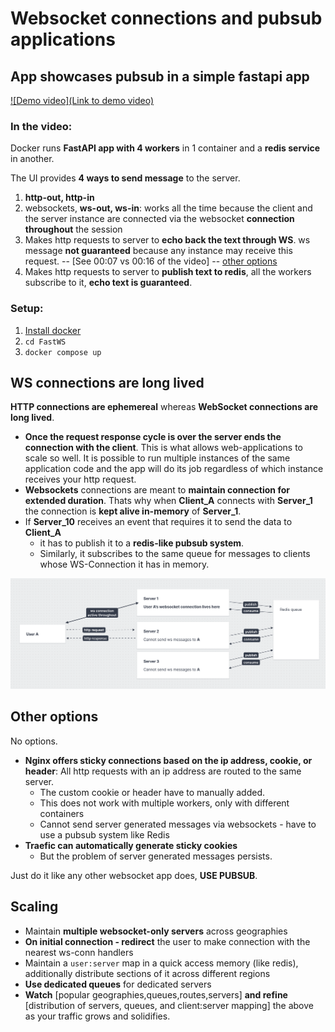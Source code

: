 # Websocket connections and pubsub applications

## App showcases pubsub in a simple fastapi app

[![Demo video](Link to demo video)](https://github.com/user-attachments/assets/e9fa4af9-c5dd-40d2-b6d7-009bc9df5b2b)

### In the video:
Docker runs **FastAPI app with 4 workers** in 1 container and a **redis service** in another.

The UI provides **4 ways to send message** to the server.
1. **http-out, http-in**
2. websockets, **ws-out, ws-in**: works all the time because the client and the server instance are connected via the websocket **connection throughout** the session
3. Makes http requests to server to **echo back the text through WS**. ws message **not guaranteed** because any instance may receive this request.
  -- [See 00:07 vs 00:16 of the video]
  -- [other options](#other-options)
4. Makes http requests to server to **publish text to redis**, all the workers subscribe to it, **echo text is guaranteed**.

### Setup:
1. [Install docker](https://docs.docker.com/desktop/)
2. `cd FastWS`
3. `docker compose up`

## WS connections are long lived

**HTTP connections are ephemereal** whereas **WebSocket connections are long lived**.
- **Once the request response cycle is over the server ends the connection with the client**. This is what allows web-applications to scale so well. It is possible to run multiple instances of the same application code and the app will do its job regardless of which instance receives your http request.
- **Websockets** connections are meant to **maintain connection for extended duration**. Thats why when **Client_A** connects with **Server_1** the connection is **kept alive in-memory** of **Server_1**.
- If **Server_10** receives an event that requires it to send the data to **Client_A**
  - it has to publish it to a **redis-like pubsub system**.
  - Similarly, it subscribes to the same queue for messages to clients whose WS-Connection it has in memory.

![illustration of pubsub](assets/pubsub.png)

## Other options

No options.

- **Nginx offers sticky connections based on the ip address, cookie, or header**: All http requests with an ip address are routed to the same server.
  - The custom cookie or header have to manually added.
  - This does not work with multiple workers, only with different containers
  - Cannot send server generated messages via websockets - have to use a pubsub system like Redis
- **Traefic can automatically generate sticky cookies**
  - But the problem of server generated messages persists.

Just do it like any other websocket app does, **USE PUBSUB**.

## Scaling

- Maintain **multiple websocket-only servers** across geographies
- **On initial connection - redirect** the user to make connection with the nearest ws-conn handlers
- Maintain a `user:server` map in a quick access memory (like redis), additionally distribute sections of it across different regions
- **Use dedicated queues** for dedicated servers
- **Watch** [popular geographies,queues,routes,servers] **and refine** [distribution of servers, queues, and client:server mapping] the above as your traffic grows and solidifies.
